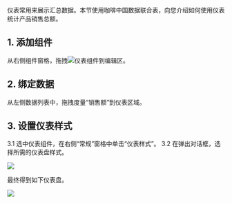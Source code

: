 仪表常用来展示汇总数据。本节使用咖啡中国数据联合表，向您介绍如何使用仪表统计产品销售总额。

## 1. 添加组件
从右侧组件窗格，拖拽<img src="https://main.qcloudimg.com/raw/a51dae7c87bc997eb48900a29f574e5a.png"  style="margin:0;">仪表组件到编辑区。

## 2. 绑定数据
从左侧数据列表中，拖拽度量“销售额”到仪表区域。

## 3. 设置仪表样式
3.1 选中仪表组件，在右侧“常规”窗格中单击“仪表样式”。
3.2 在弹出对话框，选择所需的仪表盘样式。

![](https://main.qcloudimg.com/raw/dee267bbb334da548c41a25c70fb0b45.png)

最终得到如下仪表盘。

![](https://main.qcloudimg.com/raw/c0ed228f45d0e045eab5432068536982.png)
